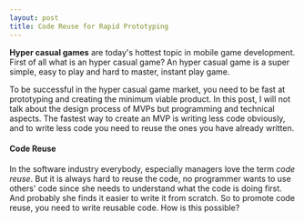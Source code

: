 ```yaml
---
layout: post
title: Code Reuse for Rapid Prototyping
---
```

**Hyper casual games** are today's hottest topic in mobile game development.
First of all what is an hyper casual game? An hyper casual game is a super simple, easy to play and hard to master, instant play game.

To be successful in the hyper casual game market, you need to be fast at prototyping and creating the minimum viable product. In this post, I will not talk about the design process of MVPs but programming and technical aspects.
The fastest way to create an MVP is writing less code obviously, and to write less code you need to reuse the ones you have already written.

#### Code Reuse
In the software industry everybody, especially managers love the term _code reuse_. But it is always hard to reuse the code, no programmer wants to use others' code since she needs to understand what the code is doing first. And probably she finds it easier to write it from scratch.
So to promote code reuse, you need to write reusable code. How is this possible?
